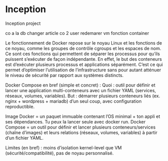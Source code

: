 # Inception
Inception project


co a la db
changer article
co 2 user
redemarer vm
fonction container

Le fonctionnement de Docker repose sur le noyau Linux et les fonctions de ce noyau, comme les groupes de contrôle cgroups et les espaces de nom. Ce sont ces fonctions qui permettent de séparer les processus pour qu’ils puissent s’exécuter de façon indépendante. En effet, le but des conteneurs est d’exécuter plusieurs processus et applications séparément. C’est ce qui permet d’optimiser l’utilisation de l’infrastructure sans pour autant atténuer le niveau de sécurité par rapport aux systèmes distincts.


Docker Compose en bref (simple et concret) :
Quoi : outil pour définir et lancer une application multi-conteneurs avec un fichier YAML (services, réseaux, volumes, variables).
But : démarrer plusieurs conteneurs liés (ex. nginx + wordpress + mariadb) d’un seul coup, avec configuration reproductible.


Image Docker = un paquet immuable contenant l’OS minimal + ton appli et ses dépendances. Tu peux la lancer seule avec docker run.
Docker Compose = un outil pour définir et lancer plusieurs conteneurs/services (chaîne d’images) et leurs relations (réseaux, volumes, variables) à partir d’un fichier YAML.

Limites (en bref) : moins d’isolation kernel-level que VM (sécurité/compatibilité), pas de noyau personnalisé.


